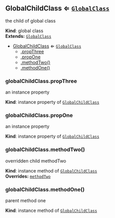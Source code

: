 <a name="GlobalChildClass"></a>

## GlobalChildClass ⇐ <code>[GlobalClass](#new_GlobalClass_new)</code>
the child of global class

**Kind**: global class  
**Extends:** <code>[GlobalClass](#new_GlobalClass_new)</code>  

* [GlobalChildClass](#GlobalChildClass) ⇐ <code>[GlobalClass](#new_GlobalClass_new)</code>
    * [.propThree](#GlobalChildClass+propThree)
    * [.propOne](#GlobalClass+propOne)
    * [.methodTwo()](#GlobalChildClass+methodTwo)
    * [.methodOne()](#GlobalClass+methodOne)

<a name="GlobalChildClass+propThree"></a>

### globalChildClass.propThree
an instance property

**Kind**: instance property of <code>[GlobalChildClass](#GlobalChildClass)</code>  
<a name="GlobalClass+propOne"></a>

### globalChildClass.propOne
an instance property

**Kind**: instance property of <code>[GlobalChildClass](#GlobalChildClass)</code>  
<a name="GlobalChildClass+methodTwo"></a>

### globalChildClass.methodTwo()
overridden child methodTwo

**Kind**: instance method of <code>[GlobalChildClass](#GlobalChildClass)</code>  
**Overrides:** <code>[methodTwo](#GlobalClass+methodTwo)</code>  
<a name="GlobalClass+methodOne"></a>

### globalChildClass.methodOne()
parent method one

**Kind**: instance method of <code>[GlobalChildClass](#GlobalChildClass)</code>  
